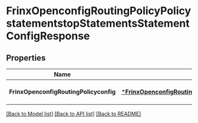 # FrinxOpenconfigRoutingPolicyPolicystatementstopStatementsStatementConfigResponse

## Properties
Name | Type | Description | Notes
------------ | ------------- | ------------- | -------------
**FrinxOpenconfigRoutingPolicyconfig** | [***FrinxOpenconfigRoutingPolicyPolicystatementstopStatementsStatementConfig**](frinx.openconfig.routing.policy.policystatementstop.statements.statement.Config.md) |  | [optional] [default to null]

[[Back to Model list]](../README.md#documentation-for-models) [[Back to API list]](../README.md#documentation-for-api-endpoints) [[Back to README]](../README.md)


